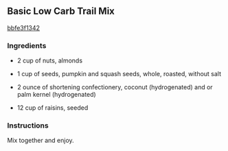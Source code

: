 ## Basic Low Carb Trail Mix

[bbfe3f1342](http://www.food.com/recipe/basic-low-carb-trail-mix-471467)

### Ingredients

 - 2 cup of nuts, almonds

 - 1 cup of seeds, pumpkin and squash seeds, whole, roasted, without salt

 - 2 ounce of shortening confectionery, coconut (hydrogenated) and or palm kernel (hydrogenated)

 - 12 cup of raisins, seeded

### Instructions

Mix together and enjoy.